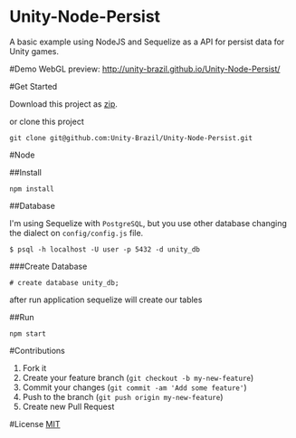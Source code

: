 # Unity-Node-Persist
A basic example using NodeJS and Sequelize as a API for persist data for Unity games.

#Demo
WebGL preview: http://unity-brazil.github.io/Unity-Node-Persist/

#Get Started

Download this project as [zip](https://github.com/Unity-Brazil/Unity-Node-Persist/archive/master.zip). 

or clone this project

`git clone git@github.com:Unity-Brazil/Unity-Node-Persist.git`

#Node

##Install

`npm install`

##Database

I'm using Sequelize with `PostgreSQL`, but you use other database changing the dialect on `config/config.js` file.

`$ psql -h localhost -U user -p 5432 -d unity_db`

###Create Database

`# create database unity_db;`

after run application sequelize will create our tables


##Run

`npm start`

#Contributions
1. Fork it
2. Create your feature branch (`git checkout -b my-new-feature`)
3. Commit your changes (`git commit -am 'Add some feature'`)
4. Push to the branch (`git push origin my-new-feature`)
5. Create new Pull Request

#License
[MIT](./LICENSE)

